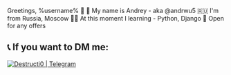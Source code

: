 Greetings, %username% 👋
🐼 My name is Andrey - aka @andrwu5
🇷🇺 I'm from Russia, Moscow
👨‍🎓 At this moment I learning - Python, Django
💼 Open for any offers

## 📞 If you want to DM me:
[<img alt="Destructi0 | Telegram" src="https://img.shields.io/badge/-Telegram-2CA5E0.svg?logo=telegram&style=for-the-badge"/>][telegram]

[current-project]: https://github.com/Destructio/MyPythonProjects
[telegram]: https://t.me/Destructi0
